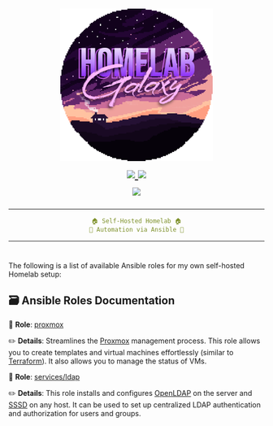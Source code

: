 <h1 align="center">
    <a href="#"><img src=".github/readme/logo.png" alt="Galaxy" width="300" /></a>
    <br />
    <a href="https://github.com/kikewtf/galaxy/homelab/issues">
        <img src="https://img.shields.io/github/issues/kikewtf/homelab?color=fab387&labelColor=303446&style=for-the-badge" />
    </a>
    <a href="https://github.com/kikewtf/homelab">
        <img src="https://img.shields.io/github/repo-size/kikewtf/homelab?color=ea999c&labelColor=303446&style=for-the-badge" />
    </a>
    <br/>
    <a href="https://www.ansible.com/">
        <img src="https://img.shields.io/badge/ansible%20version->=2.15.5-b4befe?labelColor=303446&style=for-the-badge&logo=ansible" />
    </a>
    <br />
</h1>

<div align="center">
<hr/>

```yaml
🏠 Self-Hosted Homelab 🏠
🌌 Automation via Ansible 🌌
```

<hr/>
<h1></h1>
</div>

The following is a list of available Ansible roles for my own self-hosted Homelab setup:

## 🗃️ Ansible Roles Documentation

📁 **Role**: [proxmox](./roles/proxmox/)

✏️ **Details**: Streamlines the [Proxmox](https://www.proxmox.com/en/) management process. This role allows you to create templates and virtual machines effortlessly (similar to [Terraform](https://www.terraform.io/)).
It also allows you to manage the status of VMs.

📁 **Role**: [services/ldap](./roles/services/ldap/)

✏️ **Details**: This role installs and configures [OpenLDAP](https://www.openldap.org/) on the server and [SSSD](https://sssd.io/) on any host. It can be used to set up centralized LDAP authentication and authorization for users and groups.